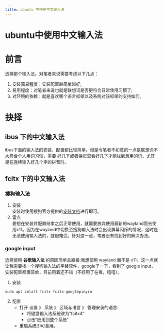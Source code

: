 ```yaml
---
title: ubuntu 中使用中文输入法
---
```

# ubuntu中使用中文输入法
# 前言
选择那个输入法，对笔者来说需要考虑以下几点：  
1. 安装简易程度：安装配置越简单越好;
2. 易用程度：对笔者来说也就是联想词是否更符合日常使用习惯了;
3. 对环境的依赖：就是喜欢哪个语言框架以及系统对该框架的支持如何。
# 抉择
## ibus 下的中文输入法
ibus下面的输入法的安装、配置都比较简单。但是令笔者不如意的一点是联想词不大符合个人用词习惯，需要 <tab> 好几下或者换页查看好几下才能找到想用的词，尤其是在连续输入好几个字的拼音时。
## fcitx 下的中文输入法
### [搜狗输入法](https://shurufa.sogou.com/linux)
1. 安装  
安装时使用搜狗官方提供的[安装文档](https://shurufa.sogou.com/linux/guide)进行即可。
2. 雷点  
要想在安装并配置结束之后正常使用，就需要放弃使用最新的wayland而去使用x11。因为在wayland中切换至搜狗输入法时会出现屏幕闪烁的情况，这时是无法使用输入法的，就很难受。针对这一点，笔者没有找到好的解决办法。
### google input
选择使用 **谷歌输入法** 的原因简单且直接:我想使用 wayland 而不是 x11。这一点就让我需要找一个搜狗输入法的平替软件，google了一下，看到了 google input，安装配置都很简单，目前用着还不错（不好用了在看，嘻嘻）。
1. 安装
```shell
sudo apt intall fcitx fcitx-googlepinyin
```
2. 配置
    * 打开 设置 》 系统 》 区域与语言 》 管理安装的语言:  
        * 将键盘输入法系统改为”fcitx4“
        * 点击“应用到整个系统”
    * 重启系统即可食用。
